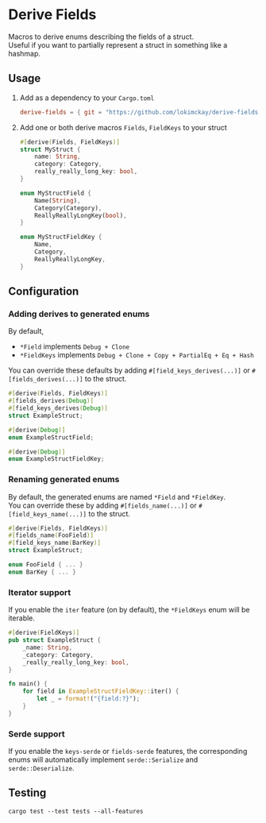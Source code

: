 # Derive Fields

Macros to derive enums describing the fields of a struct.  
Useful if you want to partially represent a struct in something like a hashmap.

## Usage

1.  Add as a dependency to your `Cargo.toml`

    ```toml
    derive-fields = { git = "https://github.com/lokimckay/derive-fields.git", branch = "main" }
    ```

2.  Add one or both derive macros `Fields`, `FieldKeys` to your struct

    ```rs
    #[derive(Fields, FieldKeys)]
    struct MyStruct {
        name: String,
        category: Category,
        really_really_long_key: bool,
    }
    ```

    ```rs
    enum MyStructField {
        Name(String),
        Category(Category),
        ReallyReallyLongKey(bool),
    }

    enum MyStructFieldKey {
        Name,
        Category,
        ReallyReallyLongKey,
    }
    ```

## Configuration

### Adding derives to generated enums

By default,

- `*Field` implements `Debug + Clone`
- `*FieldKeys` implements `Debug + Clone + Copy + PartialEq + Eq + Hash`

You can override these defaults by adding `#[field_keys_derives(...)]` or `#[fields_derives(...)]` to the struct.

```rs
#[derive(Fields, FieldKeys)]
#[fields_derives(Debug)]
#[field_keys_derives(Debug)]
struct ExampleStruct;
```

```rs
#[derive(Debug)]
enum ExampleStructField;

#[derive(Debug)]
enum ExampleStructFieldKey;
```

### Renaming generated enums

By default, the generated enums are named `*Field` and `*FieldKey`.  
You can override these by adding `#[fields_name(...)]` or `#[field_keys_name(...)]` to the struct.

```rs
#[derive(Fields, FieldKeys)]
#[fields_name(FooField)]
#[field_keys_name(BarKey)]
struct ExampleStruct;
```

```rs
enum FooField { ... }
enum BarKey { ... }
```

### Iterator support

If you enable the `iter` feature (on by default), the `*FieldKeys` enum will be iterable.

```rs
#[derive(FieldKeys)]
pub struct ExampleStruct {
    _name: String,
    _category: Category,
    _really_really_long_key: bool,
}

fn main() {
    for field in ExampleStructFieldKey::iter() {
        let _ = format!("{field:?}");
    }
}
```

### Serde support

If you enable the `keys-serde` or `fields-serde` features, the corresponding enums will automatically implement `serde::Serialize` and `serde::Deserialize`.

## Testing

`cargo test --test tests --all-features`
